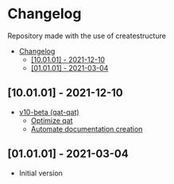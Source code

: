 # Changelog

Repository made with the use of createstructure

- [Changelog](#changelog)
  - [[10.01.01] - 2021-12-10](#100101---2021-12-10)
  - [[01.01.01] - 2021-03-04](#010101---2021-03-04)

## [10.01.01] - 2021-12-10
- [v10-beta (qat-qat)](https://github.com/qat/issues/5)
  - [Optimize qat](https://github.com/qat/issues/7)
  - [Automate documentation creation](https://github.com/qat/issues/6)

## [01.01.01] - 2021-03-04
 - Initial version

